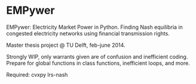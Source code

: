 EMPywer
=======
EMPywer: Electricity Market Power in Python.
Finding Nash equilibria in congested electricity networks using financial transmission rights.

Master thesis project @ TU Delft, feb-june 2014.

Strongly WIP, only warrants given are of confusion and inefficient coding. Prepare for global functions in class functions, inefficient loops, and more.

Required:
cvxpy
lrs-nash

